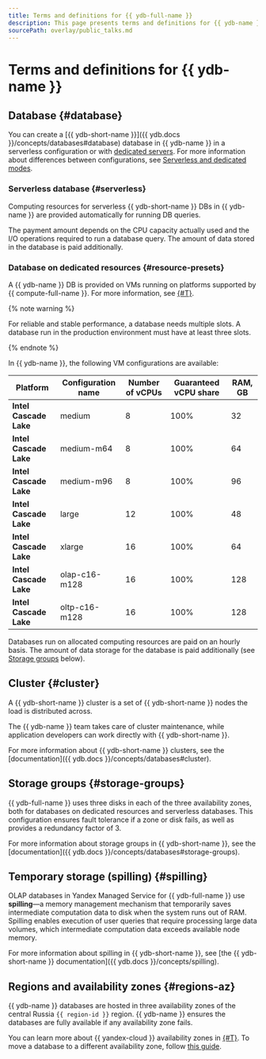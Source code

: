 ```yaml
---
title: Terms and definitions for {{ ydb-full-name }}
description: This page presents terms and definitions for {{ ydb-name }}.
sourcePath: overlay/public_talks.md
---
```


# Terms and definitions for {{ ydb-name }}

## Database {#database}

You can create a [{{ ydb-short-name }}]({{ ydb.docs }}/concepts/databases#database) database in {{ ydb-name }} in a serverless configuration or with [dedicated servers](../operations/manage-databases.md#create-db-serverless). For more information about differences between configurations, see [Serverless and dedicated modes](serverless-and-dedicated.md).

### Serverless database {#serverless}

Computing resources for serverless {{ ydb-short-name }} DBs in {{ ydb-name }} are provided automatically for running DB queries.

The payment amount depends on the CPU capacity actually used and the I/O operations required to run a database query. The amount of data stored in the database is paid additionally.

### Database on dedicated resources {#resource-presets}

A {{ ydb-name }} DB is provided on VMs running on platforms supported by {{ compute-full-name }}. For more information, see [{#T}](../../compute/concepts/vm-platforms.md).

{% note warning %}

For reliable and stable performance, a database needs multiple slots. A database run in the production environment must have at least three slots.

{% endnote %}

In {{ ydb-name }}, the following VM configurations are available:

| Platform | Configuration name | Number of vCPUs | Guaranteed vCPU share | RAM, GB |
| ----- | ----- | ----- | ----- | ----- |
| **Intel Cascade Lake** | medium | 8 | 100% | 32 |
| **Intel Cascade Lake** | medium-m64 | 8 | 100% | 64 |
| **Intel Cascade Lake** | medium-m96 | 8 | 100% | 96 |
| **Intel Cascade Lake** | large | 12 | 100% | 48 |
| **Intel Cascade Lake** | xlarge | 16 | 100% | 64 |
| **Intel Cascade Lake** | olap-c16-m128 | 16 | 100% | 128 |
| **Intel Cascade Lake** | oltp-c16-m128 | 16 | 100% | 128 |

Databases run on allocated computing resources are paid on an hourly basis. The amount of data storage for the database is paid additionally (see [Storage groups](#storage-groups) below).

## Cluster {#cluster}

A {{ ydb-short-name }} cluster is a set of {{ ydb-short-name }} nodes the load is distributed across.

The {{ ydb-name }} team takes care of cluster maintenance, while application developers can work directly with {{ ydb-short-name }}.

For more information about {{ ydb-short-name }} clusters, see the [documentation]({{ ydb.docs }}/concepts/databases#cluster).

## Storage groups {#storage-groups}

{{ ydb-full-name }} uses three disks in each of the three availability zones, both for databases on dedicated resources and serverless databases. This configuration ensures fault tolerance if a zone or disk fails, as well as provides a redundancy factor of 3.

For more information about storage groups in {{ ydb-short-name }}, see the [documentation]({{ ydb.docs }}/concepts/databases#storage-groups).

## Temporary storage (spilling) {#spilling}

OLAP databases in Yandex Managed Service for {{ ydb-full-name }} use **spilling**—a memory management mechanism that temporarily saves intermediate computation data to disk when the system runs out of RAM. Spilling enables execution of user queries that require processing large data volumes, which intermediate computation data exceeds available node memory.

For more information about spilling in {{ ydb-short-name }}, see [the {{ ydb-short-name }} documentation]({{ ydb.docs }}/concepts/spilling).

## Regions and availability zones {#regions-az}

{{ ydb-name }} databases are hosted in three availability zones of the central Russia `{{ region-id }}` region. {{ ydb-name }} ensures the databases are fully available if any availability zone fails.

You can learn more about {{ yandex-cloud }} availability zones in [{#T}](../../overview/concepts/geo-scope.md). To move a database to a different availability zone, follow [this guide](../operations/migration-to-an-availability-zone.md).
